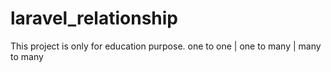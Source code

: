 # laravel_relationship
This project is only for education purpose.  one to one | one to many | many to many
